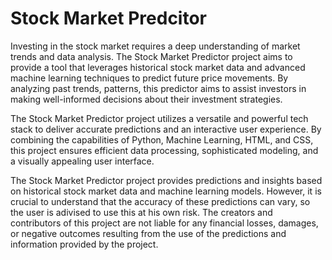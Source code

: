 # Stock Market Predcitor
 

Investing in the stock market requires a deep understanding of market trends and data analysis. The Stock Market Predictor project aims to provide a tool that leverages historical stock market data and advanced machine learning techniques to predict future price movements. By analyzing past trends, patterns, this predictor aims to assist investors in making well-informed decisions about their investment strategies.

The Stock Market Predictor project utilizes a versatile and powerful tech stack to deliver accurate predictions and an interactive user experience. By combining the capabilities of Python, Machine Learning, HTML, and CSS, this project ensures efficient data processing, sophisticated modeling, and a visually appealing user interface.

 The Stock Market Predictor project provides predictions and insights based on historical stock market data and machine learning models. However, it is crucial to understand that the accuracy of these predictions can vary, so the user is adivised to use this at his own risk. The creators and contributors of this project are not liable for any financial losses, damages, or negative outcomes resulting from the use of the predictions and information provided by the project.



